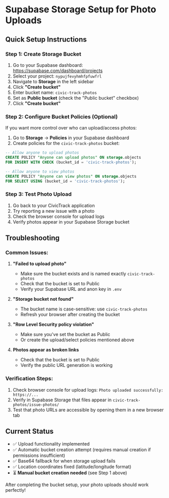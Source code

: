 # Supabase Storage Setup for Photo Uploads

## Quick Setup Instructions

### Step 1: Create Storage Bucket
1. Go to your Supabase dashboard: https://supabase.com/dashboard/projects
2. Select your project: `nypujfevyhmhfpfuwfrl`
3. Navigate to **Storage** in the left sidebar
4. Click **"Create bucket"**
5. Enter bucket name: `civic-track-photos`
6. Set as **Public bucket** (check the "Public bucket" checkbox)
7. Click **"Create bucket"**

### Step 2: Configure Bucket Policies (Optional)
If you want more control over who can upload/access photos:

1. Go to **Storage** → **Policies** in your Supabase dashboard
2. Create policies for the `civic-track-photos` bucket:

```sql
-- Allow anyone to upload photos
CREATE POLICY "Anyone can upload photos" ON storage.objects
FOR INSERT WITH CHECK (bucket_id = 'civic-track-photos');

-- Allow anyone to view photos
CREATE POLICY "Anyone can view photos" ON storage.objects
FOR SELECT USING (bucket_id = 'civic-track-photos');
```

### Step 3: Test Photo Upload
1. Go back to your CivicTrack application
2. Try reporting a new issue with a photo
3. Check the browser console for upload logs
4. Verify photos appear in your Supabase Storage bucket

## Troubleshooting

### Common Issues:

1. **"Failed to upload photo"**
   - Make sure the bucket exists and is named exactly `civic-track-photos`
   - Check that the bucket is set to Public
   - Verify your Supabase URL and anon key in `.env`

2. **"Storage bucket not found"**
   - The bucket name is case-sensitive: use `civic-track-photos`
   - Refresh your browser after creating the bucket

3. **"Row Level Security policy violation"**
   - Make sure you've set the bucket as Public
   - Or create the upload/select policies mentioned above

4. **Photos appear as broken links**
   - Check that the bucket is set to Public
   - Verify the public URL generation is working

### Verification Steps:
1. Check browser console for upload logs: `Photo uploaded successfully: https://...`
2. Verify in Supabase Storage that files appear in `civic-track-photos/issue-photos/`
3. Test that photo URLs are accessible by opening them in a new browser tab

## Current Status
- ✅ Upload functionality implemented
- ✅ Automatic bucket creation attempt (requires manual creation if permissions insufficient)
- ✅ Base64 fallback for when storage upload fails
- ✅ Location coordinates fixed (latitude/longitude format)
- ⏳ **Manual bucket creation needed** (see Step 1 above)

After completing the bucket setup, your photo uploads should work perfectly!
